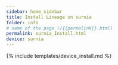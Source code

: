 ```yaml
---
sidebar: home_sidebar
title: Install Lineage on surnia
folder: info
# name of the page (/{{permalink}}.html)
permalink: surnia_Install.html
device: surnia
---
```

{% include templates/device_install.md %}
